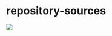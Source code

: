 # repository-sources
[![](https://jitpack.io/v/StareStarrySky/repository-sources.svg)](https://jitpack.io/#StareStarrySky/repository-sources)
